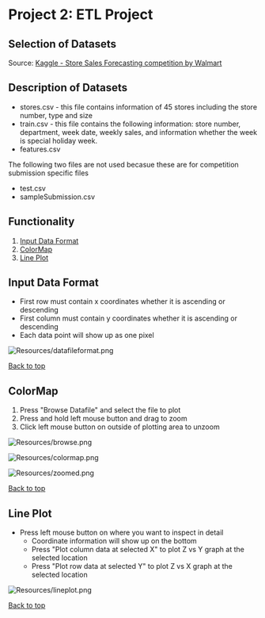 # Project 2: ETL Project

## Selection of Datasets

Source: [Kaggle - Store Sales Forecasting competition by Walmart](https://www.kaggle.com/c/walmart-recruiting-store-sales-forecasting/data)

## Description of Datasets

* stores.csv - this file contains information of 45 stores including the store number, type and size
* train.csv - this file contains the following information: store number, department, week date, weekly sales, and information whether the week is special holiday week.
* features.csv

The following two files are not used becasue these are for competition submission specific files

* test.csv
* sampleSubmission.csv

## Functionality

1. [Input Data Format](#input-data-format)
2. [ColorMap](#colorMap)
3. [Line Plot](#line-plot)

## Input Data Format

* First row must contain x coordinates whether it is ascending or descending
* First column must contain y coordinates whether it is ascending or descending
* Each data point will show up as one pixel

![Resources/datafileformat.png](Resources/datafileformat.png)

[Back to top](#dkcolormap)

## ColorMap

1. Press "Browse Datafile" and select the file to plot
2. Press and hold left mouse button and drag to zoom
3. Click left mouse button on outside of plotting area to unzoom

![Resources/browse.png](Resources/browse.png)

![Resources/colormap.png](Resources/colormap.png)

![Resources/zoomed.png](Resources/zoomed.png)

[Back to top](#dkcolormap)

## Line Plot

* Press left mouse button on where you want to inspect in detail
  * Coordinate information will show up on the bottom
  * Press "Plot column data at selected X" to plot Z vs Y graph at the selected location
  * Press "Plot row data at selected Y" to plot Z vs X graph at the selected location

![Resources/lineplot.png](Resources/lineplot.png)

[Back to top](#dkcolormap)

